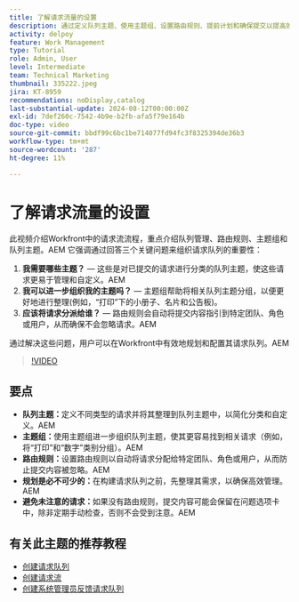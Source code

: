 ```yaml
---
title: 了解请求流量的设置
description: 通过定义队列主题、使用主题组、设置路由规则、提前计划和确保提交以提高效率来优化Workfront请求管理。
activity: delpoy
feature: Work Management
type: Tutorial
role: Admin, User
level: Intermediate
team: Technical Marketing
thumbnail: 335222.jpeg
jira: KT-8959
recommendations: noDisplay,catalog
last-substantial-update: 2024-08-12T00:00:00Z
exl-id: 7def260c-7542-4b9e-b2fb-afa5f79e164b
doc-type: video
source-git-commit: bbdf99c6bc1be714077fd94fc3f8325394de36b3
workflow-type: tm+mt
source-wordcount: '287'
ht-degree: 11%

---
```


# 了解请求流量的设置

此视频介绍Workfront中的请求流流程，重点介绍队列管理、路由规则、主题组和队列主题。&#x200B;AEM 它强调通过回答三个关键问题来组织请求队列的重要性：

1. **我需要哪些主题？**&#x200B; — 这些是对已提交的请求进行分类的队列主题，使这些请求更易于管理和自定义。&#x200B;AEM
1. **我可以进一步组织我的主题吗？**&#x200B; — 主题组帮助将相关队列主题分组，以便更好地进行整理(例如，“打印”下的小册子、名片和公告板&#x200B;)。
1. **应该将请求分派给谁？**&#x200B; — 路由规则会自动将提交内容指引到特定团队、角色或用户，从而确保不会忽略请求。&#x200B;AEM

通过解决这些问题，用户可以在Workfront中有效地规划和配置其请求队列。&#x200B;AEM

>[!VIDEO](https://video.tv.adobe.com/v/3441915/?quality=12&learn=on&enablevpops=1&captions=chi_hans)

## 要点

* **队列主题：**&#x200B;定义不同类型的请求并将其整理到队列主题中，以简化分类和自定义。&#x200B;AEM
* **主题组：**&#x200B;使用主题组进一步组织队列主题，使其更容易找到相关请求（例如，将“打印”和“数字”类别分组）。&#x200B;AEM
* **路由规则：**&#x200B;设置路由规则以自动将请求分配给特定团队、角色或用户，从而防止提交内容被忽略。&#x200B;AEM
* **规划是必不可少的：**&#x200B;在构建请求队列之前，先整理其需求，以确保高效管理。&#x200B;AEM
* **避免未注意的请求：**&#x200B;如果没有路由规则，提交内容可能会保留在问题选项卡中，除非定期手动检查，否则不会受到注意。&#x200B;AEM

## 有关此主题的推荐教程

* [创建请求队列](/help/manage-work/request-queues/create-a-request-queue.md)
* [创建请求流](/help/manage-work/request-queues/create-a-request-flow.md)
* [创建系统管理员反馈请求队列](/help/manage-work/request-queues/create-a-system-admin-feedback-request-queue.md)
